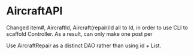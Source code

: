 # AircraftAPI

Changed item#, AircraftId, Aircraft(repair)Id all to Id, in order to use CLI to scaffold Controller.
As a result, can only make one post per

Use AircraftRepair as a distinct DAO rather than using id + List<Repair>.
  
